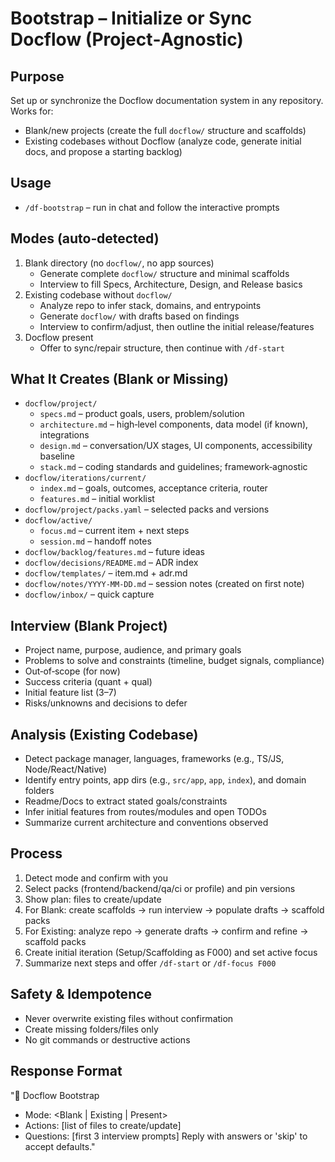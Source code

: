 # Bootstrap – Initialize or Sync Docflow (Project‑Agnostic)

## Purpose
Set up or synchronize the Docflow documentation system in any repository. Works for:
- Blank/new projects (create the full `docflow/` structure and scaffolds)
- Existing codebases without Docflow (analyze code, generate initial docs, and propose a starting backlog)

## Usage
- `/df-bootstrap` – run in chat and follow the interactive prompts

## Modes (auto‑detected)
1) Blank directory (no `docflow/`, no app sources)
   - Generate complete `docflow/` structure and minimal scaffolds
   - Interview to fill Specs, Architecture, Design, and Release basics
2) Existing codebase without `docflow/`
   - Analyze repo to infer stack, domains, and entrypoints
   - Generate `docflow/` with drafts based on findings
   - Interview to confirm/adjust, then outline the initial release/features
3) Docflow present
   - Offer to sync/repair structure, then continue with `/df-start`

## What It Creates (Blank or Missing)
- `docflow/project/`
  - `specs.md` – product goals, users, problem/solution
  - `architecture.md` – high‑level components, data model (if known), integrations
  - `design.md` – conversation/UX stages, UI components, accessibility baseline
  - `stack.md` – coding standards and guidelines; framework‑agnostic
- `docflow/iterations/current/`
  - `index.md` – goals, outcomes, acceptance criteria, router
  - `features.md` – initial worklist
- `docflow/project/packs.yaml` – selected packs and versions
- `docflow/active/`
  - `focus.md` – current item + next steps
  - `session.md` – handoff notes
- `docflow/backlog/features.md` – future ideas
- `docflow/decisions/README.md` – ADR index
- `docflow/templates/` – item.md + adr.md
- `docflow/notes/YYYY-MM-DD.md` – session notes (created on first note)
- `docflow/inbox/` – quick capture

## Interview (Blank Project)
- Project name, purpose, audience, and primary goals
- Problems to solve and constraints (timeline, budget signals, compliance)
- Out‑of‑scope (for now)
- Success criteria (quant + qual)
- Initial feature list (3–7)
- Risks/unknowns and decisions to defer

## Analysis (Existing Codebase)
- Detect package manager, languages, frameworks (e.g., TS/JS, Node/React/Native)
- Identify entry points, app dirs (e.g., `src/app`, `app`, `index`), and domain folders
- Readme/Docs to extract stated goals/constraints
- Infer initial features from routes/modules and open TODOs
- Summarize current architecture and conventions observed

## Process
1) Detect mode and confirm with you
2) Select packs (frontend/backend/qa/ci or profile) and pin versions
3) Show plan: files to create/update
4) For Blank: create scaffolds → run interview → populate drafts → scaffold packs
5) For Existing: analyze repo → generate drafts → confirm and refine → scaffold packs
6) Create initial iteration (Setup/Scaffolding as F000) and set active focus
7) Summarize next steps and offer `/df-start` or `/df-focus F000`

## Safety & Idempotence
- Never overwrite existing files without confirmation
- Create missing folders/files only
- No git commands or destructive actions

## Response Format
"🧭 Docflow Bootstrap
- Mode: <Blank | Existing | Present>
- Actions: [list of files to create/update]
- Questions: [first 3 interview prompts]
Reply with answers or 'skip' to accept defaults."

